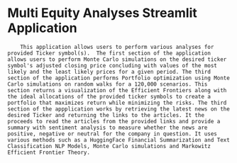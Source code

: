 # Multi Equity Analyses Streamlit Application

        This application allows users to perform various analyses for provided Ticker symbol(s).  The first section of the application allows users to perform Monte Carlo simulations on the desired ticker symbol's adjusted closing price concluding with values of the most likely and the least likely prices for a given period. The third section of the application performs Portfolio optimization using Monte Carlo simulations on random walks for a 120,000 scenarios. This section returns a visualization of the Efficient Frontiers along with the ideal allocations of the provided ticker symbols to create a portfolio that maximizes return while minimizing the risks. The third section of the appplication works by retrieving the latest news on the desired Ticker and returning the links to the articles. It the proceeds to read the articles from the provided links and provide a summary with sentiment analysis to measure whether the news are positive, negative or neutral for the company in question. It uses various methods such as a HuggingFace Financial Summarization and Text Classification NLP Models, Monte Carlo simulations and Markowitz Efficient Frontier Theory.
